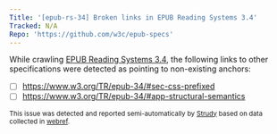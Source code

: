 ```yaml
---
Title: '[epub-rs-34] Broken links in EPUB Reading Systems 3.4'
Tracked: N/A
Repo: 'https://github.com/w3c/epub-specs'
---
```


While crawling [EPUB Reading Systems 3.4](https://w3c.github.io/epub-specs/epub34/rs/), the following links to other specifications were detected as pointing to non-existing anchors:
* [ ] https://www.w3.org/TR/epub-34/#sec-css-prefixed
* [ ] https://www.w3.org/TR/epub-34/#app-structural-semantics

<sub>This issue was detected and reported semi-automatically by [Strudy](https://github.com/w3c/strudy/) based on data collected in [webref](https://github.com/w3c/webref/).</sub>

